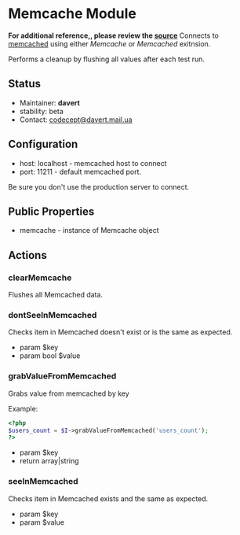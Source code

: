 # Memcache Module
**For additional reference,, please review the [source](https://github.com/Codeception/Codeception/tree/master/src/Codeception/Module/Memcache)**
Connects to [memcached](http://www.memcached.org/) using either _Memcache_ or _Memcached_ exitnsion.

Performs a cleanup by flushing all values after each test run.

## Status

* Maintainer: **davert**
* stability: beta
* Contact: codecept@davert.mail.ua

## Configuration

* host: localhost - memcached host to connect
* port: 11211 - default memcached port.

Be sure you don't use the production server to connect.

## Public Properties

* memcache - instance of Memcache object


## Actions


### clearMemcache


Flushes all Memcached data.


### dontSeeInMemcached


Checks item in Memcached doesn't exist or is the same as expected.

 * param $key
 * param bool $value


### grabValueFromMemcached


Grabs value from memcached by key

Example:

``` php
<?php
$users_count = $I->grabValueFromMemcached('users_count');
?>
```

 * param $key
 * return array|string


### seeInMemcached


Checks item in Memcached exists and the same as expected.

 * param $key
 * param $value
